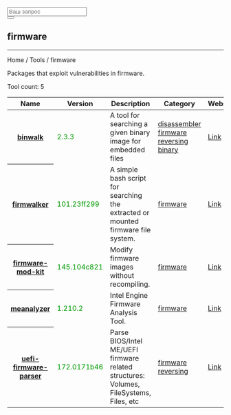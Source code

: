<div class="col-lg-12">
  <form role="search" class="visible-xs">
    <div class="form-group">
      <div class="input-group">
        <input type="search" class="form-control input-lg" placeholder="Ваш запрос">
        <div class="input-group-btn">
          <button class="btn btn-default btn-lg" type="submit"><i class="glyphicon glyphicon-search"></i></button>
        </div>
      </div>
    </div>
  </form>
  <h2>firmware</h2>
  <hr>
  <div class="panel panel-default">
    <div class="panel-heading">Home / Tools / firmware</div>
    <div class="panel-body">
      <p>Packages that exploit vulnerabilities in firmware.</p>
      <p>Tool count: 5</p>
    </div>
    <table class="table">
      <thead>
        <tr>
          <th>Name</th>
          <th>Version</th>
          <th>Description</th>
          <th>Category</th>
          <th>Website</th>
        </tr>
      </thead>
      <tbody>
        <tr>
          <th scope="row"><a href="?tool=124">binwalk</a><a></a></th>
          <td><span style="color:#090">2.3.3</span></td>
          <td>A tool for searching a given binary image for embedded files</td>
          <td> <a href="?category=disassembler">disassembler </a><a href="?category=firmware">firmware </a><a href="?category=reversing">reversing </a><a href="?category=binary">binary </a> </td>
          <td> <a href="http://binwalk.org/" target="_blank"> Link </a> </td>
        </tr>
        <tr>
          <th scope="row"><a href="?tool=466">firmwalker</a><a></a></th>
          <td><span style="color:#090">101.23ff299</span></td>
          <td>A simple bash script for searching the extracted or mounted firmware file system.</td>
          <td> <a href="?category=firmware">firmware </a> </td>
          <td> <a href="https://github.com/craigz28/firmwalker" target="_blank"> Link </a> </td>
        </tr>
        <tr>
          <th scope="row"><a href="?tool=467">firmware-mod-kit</a><a></a></th>
          <td><span style="color:#090">145.104c821</span></td>
          <td>Modify firmware images without recompiling.</td>
          <td> <a href="?category=firmware">firmware </a> </td>
          <td> <a href="https://code.google.com/archive/p/firmware-mod-kit/" target="_blank"> Link </a> </td>
        </tr>
        <tr>
          <th scope="row"><a href="?tool=2094">meanalyzer</a><a></a></th>
          <td><span style="color:#090">1.210.2</span></td>
          <td>Intel Engine Firmware Analysis Tool.</td>
          <td> <a href="?category=firmware">firmware </a> </td>
          <td> <a href="https://github.com/platomav/MEAnalyzer" target="_blank"> Link </a> </td>
        </tr>
        <tr>
          <th scope="row"><a href="?tool=1469">uefi-firmware-parser</a><a></a></th>
          <td><span style="color:#090">172.0171b46</span></td>
          <td>Parse BIOS/Intel ME/UEFI firmware related structures: Volumes, FileSystems, Files, etc</td>
          <td> <a href="?category=firmware">firmware </a><a href="?category=reversing">reversing </a> </td>
          <td> <a href="https://github.com/theopolis/uefi-firmware-parser" target="_blank"> Link </a> </td>
        </tr>
      </tbody>
    </table>
  </div>
</div>
